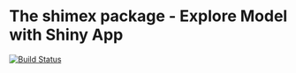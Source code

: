 The shimex package - Explore Model with Shiny App
==================================================================================================================

[![Build Status](https://travis-ci.org/monikachudek/shimex.svg?branch=master)](https://travis-ci.org/monikachudek/shimex)
